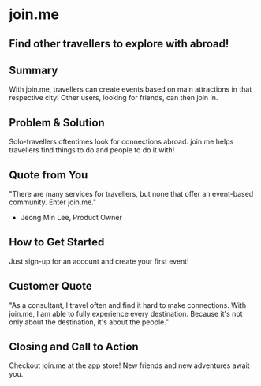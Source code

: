 # join.me #

## Find other travellers to explore with abroad! ##

## Summary ##

With join.me, travellers can create events based on main attractions in that respective city! Other users, looking for friends, can then join in.

## Problem & Solution ##

Solo-travellers oftentimes look for connections abroad. join.me helps travellers find things to do and people to do it with!

## Quote from You ##

   "There are many services for travellers, but none that offer an event-based community. Enter join.me." 

   - Jeong Min Lee, Product Owner

## How to Get Started ##

Just sign-up for an account and create your first event! 

## Customer Quote ##

   "As a consultant, I travel often and find it hard to make connections. With join.me, I am able to fully experience every destination. Because it's not only about the destination, it's about the people."


## Closing and Call to Action ##
   Checkout join.me at the app store! New friends and new adventures await you.
